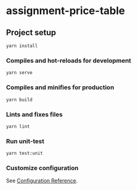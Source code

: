 # assignment-price-table

## Project setup

```
yarn install
```

### Compiles and hot-reloads for development

```
yarn serve
```

### Compiles and minifies for production

```
yarn build
```

### Lints and fixes files

```
yarn lint
```

### Run unit-test

```
yarn test:unit
```

### Customize configuration

See [Configuration Reference](https://cli.vuejs.org/config/).
